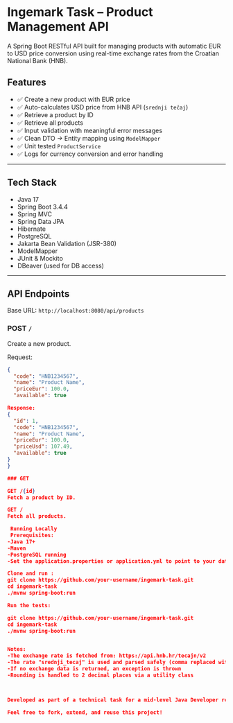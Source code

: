# Ingemark Task – Product Management API

A Spring Boot RESTful API built for managing products with automatic EUR to USD price conversion using real-time exchange rates from the Croatian National Bank (HNB).

## Features

- ✅ Create a new product with EUR price
- ✅ Auto-calculates USD price from HNB API (`srednji tečaj`)
- ✅ Retrieve a product by ID
- ✅ Retrieve all products
- ✅ Input validation with meaningful error messages
- ✅ Clean DTO → Entity mapping using `ModelMapper`
- ✅ Unit tested `ProductService`
- ✅ Logs for currency conversion and error handling

---

## Tech Stack

- Java 17
- Spring Boot 3.4.4
- Spring MVC
- Spring Data JPA
- Hibernate
- PostgreSQL
- Jakarta Bean Validation (JSR-380)
- ModelMapper
- JUnit & Mockito
- DBeaver (used for DB access)

---

## API Endpoints

Base URL: `http://localhost:8080/api/products`

### POST `/`
Create a new product.

Request:
```json
{
  "code": "HNB1234567",
  "name": "Product Name",
  "priceEur": 100.0,
  "available": true

Response:
{
  "id": 1,
  "code": "HNB1234567",
  "name": "Product Name",
  "priceEur": 100.0,
  "priceUsd": 107.49,
  "available": true
}
}

### GET

GET /{id}
Fetch a product by ID.

GET /
Fetch all products.

 Running Locally
 Prerequisites:
-Java 17+
-Maven
-PostgreSQL running
-Set the application.properties or application.yml to point to your database

Clone and run :
git clone https://github.com/your-username/ingemark-task.git
cd ingemark-task
./mvnw spring-boot:run

Run the tests:

git clone https://github.com/your-username/ingemark-task.git
cd ingemark-task
./mvnw spring-boot:run


Notes:
-The exchange rate is fetched from: https://api.hnb.hr/tecajn/v2
-The rate "srednji_tecaj" is used and parsed safely (comma replaced with dot)
-If no exchange data is returned, an exception is thrown
-Rounding is handled to 2 decimal places via a utility class



Developed as part of a technical task for a mid-level Java Developer role at Ingemark.

Feel free to fork, extend, and reuse this project!




